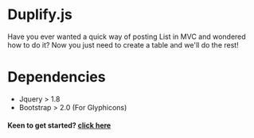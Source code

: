 # Duplify.js
Have you ever wanted a quick way of posting List<T> in MVC and wondered how to do it? Now you just need to create a table and we'll do the rest!

# Dependencies

- Jquery > 1.8
- Bootstrap > 2.0 (For Glyphicons)

#### Keen to get started? [click here](https://github.com/heberda/Duplify.js/blob/master/GettingStarted.md)
